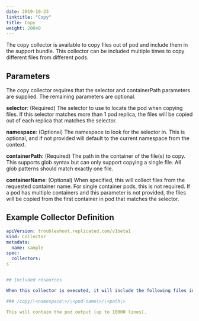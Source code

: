 ```yaml
---
date: 2019-10-23
linktitle: "Copy"
title: Copy
weight: 20040
---
```


The copy collector is available to copy files out of pod and include them in the support bundle. This collector can be included multiple times to copy different files from different pods.

## Parameters

The copy collector requires that the selector and containerPath parameters are supplied. The remaining parameters are optional.

**selector**: (Required) The selector to use to locate the pod when copying files. If this selector matches more than 1 pod replica, the files will be copied out of each replica that matches the selector.

**namespace**: (Optional) The namespace to look for the selector in. This is optional, and if not provided will default to the current namespace from the context.

**containerPath**: (Required) The path in the container of the file(s) to copy. This supports glob syntax but can only support copying a single file. All glob patterns should match exactly one file.

**containerName**: (Optional) When specified, this will collect files from the requested container name. For single container pods, this is not required. If a pod has multiple containers and this parameter is not provided, the files will be copied from the first container in pod that matches the selector.

## Example Collector Definition

```yaml
apiVersion: troubleshoot.replicated.com/v1beta1
kind: Collector
metadata:
  name: sample
spec:
  collectors:
s```


## Included resources

When this collector is executed, it will include the following files in a support bundle:

### /copy/\<namespace\>/\<pod-name\>/\<path\>

This will contain the pod output (up to 10000 lines).


